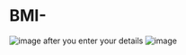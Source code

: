 # BMI-
![image](https://github.com/YogitaSingh9/BMI-/assets/115174566/88699081-ec88-4c8a-af45-6ccdc777f1be)
after you enter your details
![image](https://github.com/YogitaSingh9/BMI-/assets/115174566/51af0a69-1e5d-40c3-9262-81359b18e3d8)

